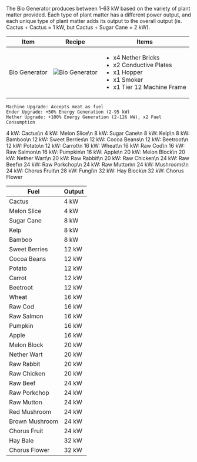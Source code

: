 The Bio Generator produces between 1-63 kW based on the variety of plant matter provided. Each type of plant matter has a different power output, and each unique type of plant matter adds its output to the overall output (ie. Cactus + Cactus = 1 kW, but Cactus + Sugar Cane = 2 kW).

| Item | Recipe | Items |
|------|--------|-------|
| Bio Generator | ![Bio Generator](https://cdn.discordapp.com/attachments/739536694398812230/879393130460352542/bio_generator.png) | <ul><li>x4 Nether Bricks</li><li>x2 Conductive Plates</li><li>x1 Hopper</li><li>x1 Smoker</li><li>x1 Tier 12 Machine Frame</li></ul> |

```
Machine Upgrade: Accepts meat as fuel
Ender Upgrade: +50% Energy Generation (2-95 kW)
Nether Upgrade: +100% Energy Generation (2-126 kW), x2 Fuel Consumption
```
4 kW: Cactus\n
4 kW: Melon Slice\n
8 kW: Sugar Cane\n
8 kW: Kelp\n
8 kW: Bamboo\n
12 kW: Sweet Berries\n
12 kW: Cocoa Beans\n
12 kW: Beetroot\n
12 kW: Potato\n
12 kW: Carrot\n
16 kW: Wheat\n
16 kW: Raw Cod\n
16 kW: Raw Salmon\n
16 kW: Pumpkin\n
16 kW: Apple\n
20 kW: Melon Block\n
20 kW: Nether Wart\n
20 kW: Raw Rabbit\n
20 kW: Raw Chicken\n
24 kW: Raw Beef\n
24 kW: Raw Porkchop\n
24 kW: Raw Mutton\n
24 kW: Mushrooms\n
24 kW: Chorus Fruit\n
28 kW: Fungi\n
32 kW: Hay Block\n
32 kW: Chorus Flower

Fuel | Output
-----|-------
Cactus | 4 kW
Melon Slice | 4 kW
Sugar Cane | 8 kW
Kelp | 8 kW
Bamboo | 8 kW
Sweet Berries | 12 kW
Cocoa Beans | 12 kW
Potato | 12 kW
Carrot | 12 kW
Beetroot | 12 kW
Wheat | 16 kW
Raw Cod | 16 kW
Raw Salmon | 16 kW
Pumpkin | 16 kW
Apple | 16 kW
Melon Block | 20 kW
Nether Wart | 20 kW
Raw Rabbit | 20 kW
Raw Chicken | 20 kW
Raw Beef | 24 kW
Raw Porkchop | 24 kW
Raw Mutton | 24 kW
Red Mushroom | 24 kW
Brown Mushroom | 24 kW
Chorus Fruit | 24 kW
Hay Bale | 32 kW
Chorus Flower | 32 kW